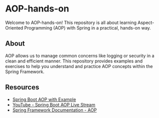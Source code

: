 # AOP-hands-on

Welcome to AOP-hands-on! This repository is all about learning Aspect-Oriented Programming (AOP) with Spring in a practical, hands-on way.

## About

AOP allows us to manage common concerns like logging or security in a clean and efficient manner. This repository provides examples and exercises to help you understand and practice AOP concepts within the Spring Framework.

## Resources

- [Spring Boot AOP with Example](https://medium.com/@toimrank/spring-boot-aop-with-example-a2757e389d0b)
- [YouTube - Spring Boot AOP Live Stream](https://www.youtube.com/live/BVk54NRRFsY?si=2W6ihQQUmAgWySoF)
- [Spring Framework Documentation - AOP](https://docs.spring.io/spring-framework/reference/core/aop.html)
